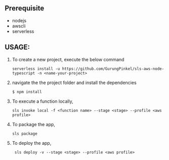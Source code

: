 ## Prerequisite

- nodejs
- awscli
- serverless

## USAGE:

1. To create a new project, execute the below command

   `serverless install -u https://github.com/GurungPinkel/sls-aws-node-typescript -n <name-your-project>`

1. navigate the the project folder and install the dependencies

   `$ npm install`

1. To execute a function locally,

   `sls invoke local -f <function name> --stage <stage> --profile <aws profile>`

1. To package the app,

   `sls package`

1. To deploy the app,

   ` sls deploy -v --stage <stage> --profile <aws profile>`
